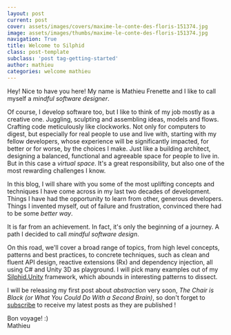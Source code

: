 ```yaml
---
layout: post
current: post
cover: assets/images/covers/maxime-le-conte-des-floris-151374.jpg
image: assets/images/thumbs/maxime-le-conte-des-floris-151374.jpg
navigation: True
title: Welcome to Silphid
class: post-template
subclass: 'post tag-getting-started'
author: mathieu
categories: welcome mathieu
---
```


Hey! Nice to have you here! My name is Mathieu Frenette and I like to call myself a *mindful software designer*.

Of course, I develop software too, but I like to think of my job mostly as a creative one. Juggling, sculpting and assembling ideas, models and flows. Crafting code meticulously like clockworks.  Not only for computers to digest, but especially for real people to use and live with, starting with my fellow developers, whose experience will be significantly impacted, for better or for worse, by the choices I make. Just like a building architect, designing a balanced, functional and agreeable space for people to live in. But in this case a *virtual space*. It's a great responsibility, but also one of the most rewarding challenges I know.

In this blog, I will share with you some of the most uplifting concepts and techniques I have come across in my last two decades of development. Things I have had the opportunity to learn from other, generous developers. Things I invented myself, out of failure and frustration, convinced there had to be some *better way*.

It is far from an achievement. In fact, it's only the beginning of a journey. A path I decided to call *mindful software design*.

On this road, we'll cover a broad range of topics, from high level concepts, patterns and best practices, to concrete techniques, such as clean and fluent API design, reactive extensions (Rx) and dependency injection, all using C# and Unity 3D as playground. I will pick many examples out of my [Silphid.Unity](/silphid.unity) framework, which abounds in interesting patterns to dissect.

I will be releasing my first post about *abstraction* very soon, *The Chair is Black (or What You Could Do With a Second Brain)*, so don't forget to [subscribe](#subscribe) to receive my latest posts as they are published !

Bon voyage! :)  
Mathieu